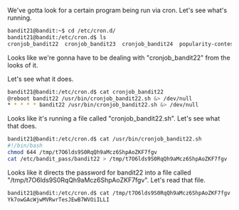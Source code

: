 We've gotta look for a certain program being run via cron. Let's see what's
running.

```sh
bandit21@bandit:~$ cd /etc/cron.d/
bandit21@bandit:/etc/cron.d$ ls
cronjob_bandit22  cronjob_bandit23  cronjob_bandit24  popularity-contest
```

Looks like we're gonna have to be dealing with "cronjob_bandit22" from the
looks of it.

Let's see what it does.

```sh
bandit21@bandit:/etc/cron.d$ cat cronjob_bandit22 
@reboot bandit22 /usr/bin/cronjob_bandit22.sh &> /dev/null
* * * * * bandit22 /usr/bin/cronjob_bandit22.sh &> /dev/null
```

Looks like it's running a file called "cronjob_bandit22.sh". Let's see what
that does.

```sh
bandit21@bandit:/etc/cron.d$ cat /usr/bin/cronjob_bandit22.sh 
#!/bin/bash
chmod 644 /tmp/t7O6lds9S0RqQh9aMcz6ShpAoZKF7fgv
cat /etc/bandit_pass/bandit22 > /tmp/t7O6lds9S0RqQh9aMcz6ShpAoZKF7fgv
```

Looks like it directs the password for bandit22 into a file called
"/tmp/t7O6lds9S0RqQh9aMcz6ShpAoZKF7fgv". Let's read that file.

```sh
bandit21@bandit:/etc/cron.d$ cat /tmp/t7O6lds9S0RqQh9aMcz6ShpAoZKF7fgv
Yk7owGAcWjwMVRwrTesJEwB7WVOiILLI
```
